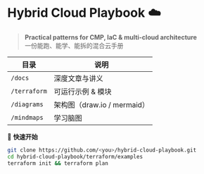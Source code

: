 # Hybrid Cloud Playbook ☁️

> **Practical patterns for CMP, IaC & multi-cloud architecture**  
> 一份能跑、能学、能拆的混合云手册

| 目录 | 说明 |
| ---- | ---- |
| `/docs` | 深度文章与讲义 |
| `/terraform` | 可运行示例 & 模块 |
| `/diagrams` | 架构图（draw.io / mermaid） |
| `/mindmaps` | 学习脑图 |

📖 **快速开始**

```bash
git clone https://github.com/<you>/hybrid-cloud-playbook.git
cd hybrid-cloud-playbook/terraform/examples
terraform init && terraform plan
